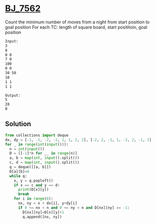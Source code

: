 # [BJ_7562](https://acmicpc.net/problem/7562)

Count the minimum number of moves from a night from start position to goal position
For each TC: length of square board, start posititoin, goal position

```txt
Input:
3
8
0 0
7 0
100
0 0
30 50
10
1 1
1 1

Output:
5
28
0
```

## Solution

```py
from collections import deque
dx, dy = [-1, -1, -2, -2, 1, 1, 2, 2], [-2, 2, -1, 1, -2, 2, -1, 1]
for _ in range(int(input())):
  n = int(input())
  D = [[-1]*n for __ in range(n)]
  a, b = map(int, input().split())
  c, d = map(int, input().split())
  q = deque([[a, b]])
  D[a][b]=0
  while q:
    x, y = q.popleft()
    if x == c and y == d:
      print(D[x][y])
      break
    for i in range(8):
      nx, ny = x + dx[i], y+dy[i]
      if 0 <= nx < n and 0 <= ny < n and D[nx][ny] == -1:
        D[nx][ny]=D[x][y]+1
        q.append([nx, ny])
```
